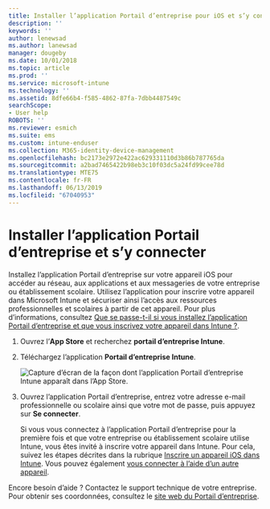 ```yaml
---
title: Installer l’application Portail d’entreprise pour iOS et s’y connecter | Microsoft Docs
description: ''
keywords: ''
author: lenewsad
ms.author: lanewsad
manager: dougeby
ms.date: 10/01/2018
ms.topic: article
ms.prod: ''
ms.service: microsoft-intune
ms.technology: ''
ms.assetid: 8dfe66b4-f585-4862-87fa-7dbb4487549c
searchScope:
- User help
ROBOTS: ''
ms.reviewer: esmich
ms.suite: ems
ms.custom: intune-enduser
ms.collection: M365-identity-device-management
ms.openlocfilehash: bc2173e2972e422ac629331110d3b86b787765da
ms.sourcegitcommit: a2bad7465422b98eb3c10f03dc5a24fd99cee78d
ms.translationtype: MTE75
ms.contentlocale: fr-FR
ms.lasthandoff: 06/13/2019
ms.locfileid: "67040953"
---
```

# <a name="install-and-sign-in-to-the-company-portal-app"></a>Installer l’application Portail d’entreprise et s’y connecter

Installez l’application Portail d’entreprise sur votre appareil iOS pour accéder au réseau, aux applications et aux messageries de votre entreprise ou établissement scolaire. Utilisez l’application pour inscrire votre appareil dans Microsoft Intune et sécuriser ainsi l’accès aux ressources professionnelles et scolaires à partir de cet appareil. Pour plus d’informations, consultez [Que se passe-t-il si vous installez l’application Portail d’entreprise et que vous inscrivez votre appareil dans Intune ?](what-happens-if-you-install-the-company-portal-app-and-enroll-your-device-in-intune-ios.md).

1.  Ouvrez l’**App Store** et recherchez **portail d’entreprise Intune**.

2.  Téléchargez l’application **Portail d’entreprise Intune**.

    ![Capture d’écran de la façon dont l’application Portail d’entreprise Intune apparaît dans l’App Store.](./media/CP_iosRedesign_after_1803_04.PNG)

3.  Ouvrez l’application Portail d’entreprise, entrez votre adresse e-mail professionnelle ou scolaire ainsi que votre mot de passe, puis appuyez sur **Se connecter**.

    Si vous vous connectez à l’application Portail d’entreprise pour la première fois et que votre entreprise ou établissement scolaire utilise Intune, vous êtes invité à inscrire votre appareil dans Intune. Pour cela, suivez les étapes décrites dans la rubrique [Inscrire un appareil iOS dans Intune](enroll-your-device-in-intune-ios.md). Vous pouvez également [vous connecter à l’aide d’un autre appareil](https://docs.microsoft.com/intune-user-help/sign-in-to-the-company-portal#sign-in-from-another-device).

Encore besoin d’aide ? Contactez le support technique de votre entreprise. Pour obtenir ses coordonnées, consultez le [site web du Portail d’entreprise](https://go.microsoft.com/fwlink/?linkid=2010980).
